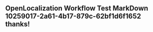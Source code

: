 <properties
ms.topic="hero-topic"
ms.test1="hero-topic"
ms.test2="test"/>

## OpenLocalization Workflow Test MarkDown 10259017-2a61-4b17-879c-62bf1d6f1652 thanks!
